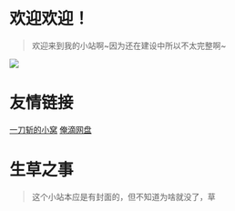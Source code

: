 # 欢迎欢迎！
> 欢迎来到我的小站啊~因为还在建设中所以不太完整啊~


<img src="http://dl.weshineapp.com/gif/20171223/e4b78f8e8376d83cbb0db6558449cef2.gif">


# 友情链接

[一刀斩的小窝](https://yidaozhan.gq)
[俺滴网盘](http://smbfans.ys168.com)


# 生草之事
> 这个小站本应是有封面的，但不知道为啥就没了，草
